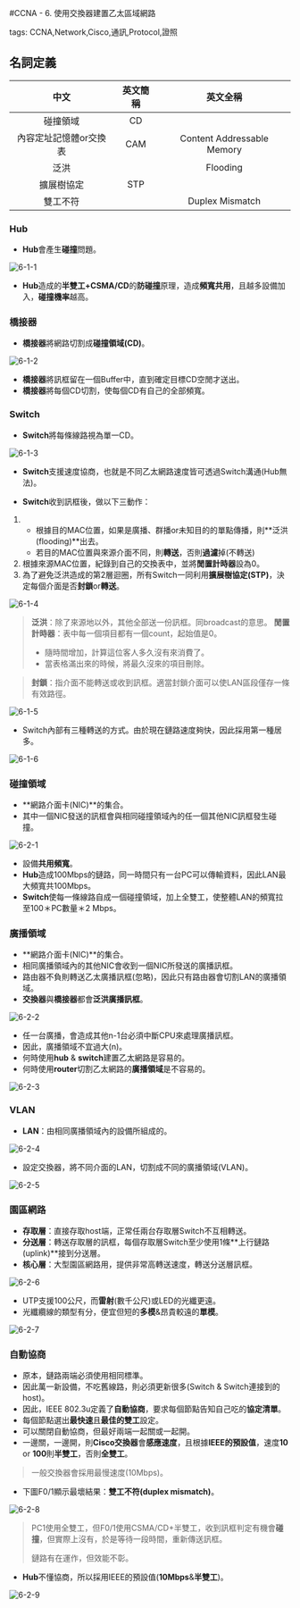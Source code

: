 #CCNA - 6. 使用交換器建置乙太區域網路

tags: CCNA,Network,Cisco,通訊,Protocol,證照

## 名詞定義

|   中文   | 英文簡稱 | 英文全稱|
| :--------: | :--------:| :------: |
|碰撞領域|CD||
|內容定址記憶體or交換表|CAM|Content Addressable Memory|
|泛洪||Flooding|
|擴展樹協定|STP||
|雙工不符||Duplex Mismatch|

<!--sec data-title="Hub、橋接器、Switch" data-id="1" data-nopdf="true" data-collapse=false ces-->

### Hub

- **Hub**會產生**碰撞**問題。

![6-1-1](../images/6-1-1.png)

- **Hub**造成的**半雙工+CSMA/CD**的**防碰撞**原理，造成**頻寬共用**，且越多設備加入，**碰撞機率**越高。

### 橋接器

- **橋接器**將網路切割成**碰撞領域(CD)**。

![6-1-2](../images/6-1-2.png)

- **橋接器**將訊框留在一個Buffer中，直到確定目標CD空閒才送出。
- **橋接器**將每個CD切割，使每個CD有自己的全部頻寬。

### Switch

- **Switch**將每條線路視為單一CD。

![6-1-3](../images/6-1-3.png)

- **Switch**支援速度協商，也就是不同乙太網路速度皆可透過Switch溝通(Hub無法)。

- **Switch**收到訊框後，做以下三動作：
1. - 根據目的MAC位置，如果是廣播、群播or未知目的的單點傳播，則**泛洪(flooding)**出去。
	- 若目的MAC位置與來源介面不同，則**轉送**，否則**過濾**掉(不轉送)
2. 根據來源MAC位置，紀錄到自己的交換表中，並將**閒置計時器**設為0。
3. 為了避免泛洪造成的第2層迴圈，所有Switch一同利用**擴展樹協定(STP)**，決定每個介面是否**封鎖**or**轉送**。

![6-1-4](../images/6-1-4.png)

>**泛洪**：除了來源地以外，其他全部送一份訊框。同broadcast的意思。
>**閒置計時器**：表中每一個項目都有一個count，起始值是0。
>- 隨時間增加，計算這位客人多久沒有來消費了。
>- 當表格滿出來的時候，將最久沒來的項目刪除。

>**封鎖**：指介面不能轉送或收到訊框。適當封鎖介面可以使LAN區段僅存一條有效路徑。

![6-1-5](../images/6-1-5.png)

- Switch內部有三種轉送的方式。由於現在鏈路速度夠快，因此採用第一種居多。

![6-1-6](../images/6-1-6.png)

<!--endsec-->

<!--sec data-title="乙太區網設計選擇" data-id="2" data-nopdf="true" data-collapse=false ces-->

### 碰撞領域

- **網路介面卡(NIC)**的集合。
- 其中一個NIC發送的訊框會與相同碰撞領域內的任一個其他NIC訊框發生碰撞。

![6-2-1](../images/6-2-1.png)

- 設備**共用頻寬**。
- **Hub**造成100Mbps的鏈路，同一時間只有一台PC可以傳輸資料，因此LAN最大頻寬共100Mbps。
- **Switch**使每一條線路自成一個碰撞領域，加上全雙工，使整體LAN的頻寬拉至100＊PC數量＊2 Mbps。

### 廣播領域

- **網路介面卡(NIC)**的集合。
- 相同廣播領域內的其他NIC會收到一個NIC所發送的廣播訊框。
- 路由器不負則轉送乙太廣播訊框(忽略)，因此只有路由器會切割LAN的廣播領域。
- **交換器**與**橋接器**都會**泛洪廣播訊框**。

![6-2-2](../images/6-2-2.png)
- 任一台廣播，會造成其他n-1台必須中斷CPU來處理廣播訊框。
- 因此，廣播領域不宜過大(n)。
- 何時使用**hub** & **switch**建置乙太網路是容易的。
- 何時使用**router**切割乙太網路的**廣播領域**是不容易的。

![6-2-3](../images/6-2-3.png)

### VLAN

- **LAN**：由相同廣播領域內的設備所組成的。

![6-2-4](../images/6-2-4.png)

- 設定交換器，將不同介面的LAN，切割成不同的廣播領域(VLAN)。

![6-2-5](../images/6-2-5.png)

### 園區網路

- **存取層**：直接存取host端，正常任兩台存取層Switch不互相轉送。
- **分送層**：轉送存取層的訊框，每個存取層Switch至少使用1條**上行鏈路(uplink)**接到分送層。
- **核心層**：大型園區網路用，提供非常高轉送速度，轉送分送層訊框。

![6-2-6](../images/6-2-6.png)

- UTP支援100公尺，而**雷射**(數千公尺)或LED的光纖更遠。
- 光纖纜線的類型有分，便宜但短的**多模**&昂貴較遠的**單模**。

![6-2-7](../images/6-2-7.png)

### 自動協商

- 原本，鏈路兩端必須使用相同標準。
- 因此萬一新設備，不吃舊線路，則必須更新很多(Switch & Switch連接到的host)。
- 因此，IEEE 802.3u定義了**自動協商**，要求每個節點告知自己吃的**協定清單**。
- 每個節點選出**最快速**且**最佳的雙工**設定。
- 可以關閉自動協商，但最好兩端一起關或一起開。
- 一邊關，一邊開，則**Cisco交換器**會**感應速度**，且根據**IEEE的預設值**，速度**10** or **100**則**半雙工**，否則**全雙工**。

>一般交換器會採用最慢速度(10Mbps)。

- 下圖F0/1顯示最壞結果：**雙工不符(duplex mismatch)**。

![6-2-8](../images/6-2-8.png)

>PC1使用全雙工，但F0/1使用CSMA/CD+半雙工，收到訊框判定有機會**碰撞**，但實際上沒有，於是等待一段時間，重新傳送訊框。
>
>鏈路有在運作，但效能不彰。

- **Hub**不懂協商，所以採用IEEE的預設值(**10Mbps**&**半雙工**)。

![6-2-9](../images/6-2-9.png)

<!--endsec-->